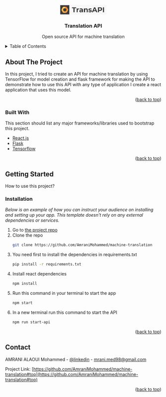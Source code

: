 <div id="top"></div>

<!-- PROJECT LOGO -->
<br />
<div align="center">
  <a href="https://github.com/AmraniMohammed/machine-translation">
    <img src="app_logo.jpg" alt="Logo" width="150">
  </a>

  <h3 align="center">Translation API</h3>

  <p align="center">
    Open source API for machine translation
  </p>
</div>

<!-- TABLE OF CONTENTS -->
<details>
  <summary>Table of Contents</summary>
  <ol>
    <li>
      <a href="#about-the-project">About The Project</a>
      <ul>
        <li><a href="#built-with">Built With</a></li>
      </ul>
    </li>
    <li>
      <a href="#getting-started">Getting Started</a>
      <ul>
        <li><a href="#installation">Installation</a></li>
      </ul>
    </li>
  </ol>
</details>


<!-- ABOUT THE PROJECT -->
## About The Project

In this project, I tried to create an API for machine translation by using TensorFlow for model creation and flask framework for making the API to demonstrate how to use this API with any type of application I create a react application that uses this model.

<p align="right">(<a href="#top">back to top</a>)</p>


### Built With

This section should list any major frameworks/libraries used to bootstrap this project.

* [React.js](https://reactjs.org/)
* [Flask](https://flask.palletsprojects.com/en/2.1.x/)
* [Tensorflow](https://www.tensorflow.org/)

<p align="right">(<a href="#top">back to top</a>)</p>


<!-- GETTING STARTED -->
## Getting Started

How to use this project?

### Installation

_Below is an example of how you can instruct your audience on installing and setting up your app. This template doesn't rely on any external dependencies or services._

1. Go to [the project repo](https://github.com/AmraniMohammed/machine-translation)
2. Clone the repo
   ```sh
   git clone https://github.com/AmraniMohammed/machine-translation
   ```
3. You need first to install the dependencies in requirements.txt
   ```sh
   pip install -r requirements.txt
   ```
4. Install react dependencies
   ```sh
   npm install
   ```
5. Run this command in your terminal to start the app
   ```sh
   npm start
   ```
6. In a new terminal run this command to start the API
   ```sh
   npm run start-api
   ```

<p align="right">(<a href="#top">back to top</a>)</p>


<!-- CONTACT -->
## Contact

AMRANI ALAOUI Mohammed - [@linkedin](https://www.linkedin.com/in/mohammed-amrani-alaoui/) - mrani.med98@gmail.com

Project Link: [https://github.com/AmraniMohammed/machine-translation#top](https://github.com/AmraniMohammed/machine-translation#top)

<p align="right">(<a href="#top">back to top</a>)</p>